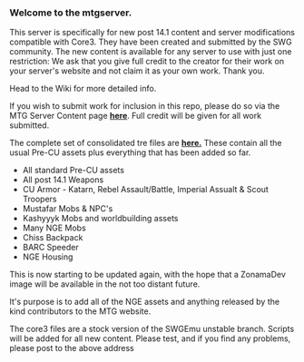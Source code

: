 ### Welcome to the mtgserver.

This server is specifically for new post 14.1 content and server modifications compatible with Core3. They have been created and submitted by the SWG community. The new content is available for any server to use with just one restriction: We ask that you give full credit to the creator for their work on your server's website and not claim it as your own work. Thank you.

Head to the Wiki for more detailed info.

If you wish to submit work for inclusion in this repo, please do so via the MTG Server Content page [**here**](http://www.modthegalaxy.com/forums/forum-server-content). Full credit will be given for all work submitted.

The complete set of consolidated tre files are [**here.**](https://mega.nz/#F!fw0EzZ4I!RfRwyqE859Ad3kGlQv7T4Q) These contain all the usual Pre-CU assets plus everything that has been added so far.

* All standard Pre-CU assets
* All post 14.1 Weapons
* CU Armor - Katarn, Rebel Assault/Battle, Imperial Assualt & Scout Troopers
* Mustafar Mobs & NPC's
* Kashyyyk Mobs and worldbuilding assets
* Many NGE Mobs
* Chiss Backpack
* BARC Speeder
* NGE Housing

This is now starting to be updated again, with the hope that a ZonamaDev image will be available in the not too distant future.

It's purpose is to add all of the NGE assets and anything released by the kind contributors to the MTG website.

The core3 files are a stock version of the SWGEmu unstable branch. Scripts will be added for all new content. Please test, and if you find any problems, please post to the above address
